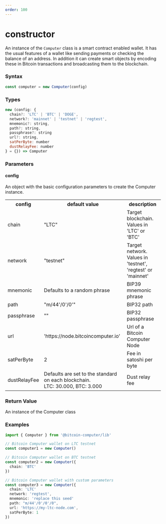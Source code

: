 ```yaml
---
order: 100
---
```


# constructor

An instance of the ``Computer`` class is a smart contract enabled wallet. It has the usual features of a wallet like sending payments or checking the balance of an address. In addition it can create smart objects by encoding these in Bitcoin transactions and broadcasting them to the blockchain.

### Syntax
```js
const computer = new Computer(config)
```

### Types

````js
new (config: {
  chain?: 'LTC' | 'BTC' | 'DOGE',
  network?: 'mainnet' | 'testnet' | 'regtest',
  mnemonic?: string,
  path?: string,
  passphrase?: string
  url?: string,
  satPerByte: number
  dustRelayFee: number
} = {}) => Computer
````

### Parameters

#### config
An object with the basic configuration parameters to create the Computer instance.
<div align="center" style="font-size: 14px;">
  <table>
    <tr>
      <th>config</th>
      <th>default value</th>
      <th>description</th>
    </tr>
    <tr>
      <td>chain</td>
      <td>"LTC"</td>
      <td>Target blockchain. Values in 'LTC' or 'BTC'</td>
    </tr>
    <tr>
      <td>network</td>
      <td>"testnet"</td>
      <td>Target network. Values in 'testnet', 'regtest' or 'mainnet'</td>
    </tr>
    <tr>
      <td>mnemonic</td>
      <td>Defaults to a random phrase</td>
      <td>BIP39 mnemonic phrase</td>
    </tr>
    <tr>
      <td>path</td>
      <td>"m/44'/0'/0'"</td>
      <td>BIP32 path</td>
    </tr>
    <tr>
      <td>passphrase</td>
      <td>""</td>
      <td>BIP32 passphrase</td>
    </tr>
    <tr>
      <td>url</td>
      <td>'https://node.bitcoincomputer.io'</td>
      <td>Url of a Bitcoin Computer Node</td>
    </tr>
    <tr>
      <td>satPerByte</td>
      <td>2</td>
      <td>Fee in satoshi per byte</td>
    </tr>
    <tr>
      <td>dustRelayFee</td>
      <td>Defaults are set to the standard on each blockchain. <br> LTC: 30.000, BTC: 3.000</td>
      <td>Dust relay fee</td>
    </tr>
  </table>
</div>

### Return Value

An instance of the Computer class

### Examples
```ts
import { Computer } from '@bitcoin-computer/lib'

// Bitcoin Computer wallet on LTC testnet
const computer1 = new Computer()

// Bitcoin Computer wallet on BTC testnet
const computer2 = new Computer({
  chain: 'BTC'
})

// Bitcoin Computer wallet with custom parameters
const computer3 = new Computer({
  chain: 'LTC'
  network: 'regtest',
  mnemonic: 'replace this seed'
  path: "m/44'/0'/0'/0",
  url: 'https://my-ltc-node.com',
  satPerByte: 1
})
```
